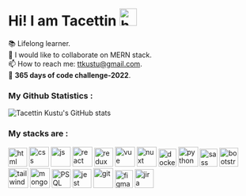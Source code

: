 # Hi! I am Tacettin <img height=35 src="https://cdn.jsdelivr.net/npm/twemoji@11.0.1/2/svg/1f44b.svg" alt="hello">

 📚 Lifelong learner.<br>
 🤝 I would like to collaborate on MERN stack.<br>
 📫 How to reach me: ttkustu@gmail.com.<br>
 🏃 <strong>365 days of code challenge-2022</strong>.<br>



### My Github Statistics :
![Tacettin Kustu's GitHub stats](https://github-readme-stats.vercel.app/api?username=tacettinkustu&show_icons=true&theme=radical&hide_title=true)



### My stacks are :

<div style="display:inline">
    <img height=38 src="https://www.w3.org/html/logo/downloads/HTML5_Badge_256.png" alt="html">
    <img   height=40
      src="https://www.kindpng.com/picc/m/464-4640184_css3-png-download-css-icon-transparent-png.png" alt="css">
    <img height=40
      src="https://upload.wikimedia.org/wikipedia/commons/thumb/9/99/Unofficial_JavaScript_logo_2.svg/600px-Unofficial_JavaScript_logo_2.svg.png" alt="js">
    <img  height=40 src="https://upload.wikimedia.org/wikipedia/commons/thumb/4/47/React.svg/1200px-React.svg.png" alt="react">
    <img  height=38 src="https://seeklogo.com/images/R/redux-logo-9CA6836C12-seeklogo.com.png" alt="redux">
    <img  height=40 src="https://codability.com.au/wp-content/uploads/2018/01/VueJS_Logo.png" alt="vue">
    <img  height=40 src="https://develop365.gitlab.io/nuxtjs-1.4.0-doc/de/logos/nuxt-square.svg" alt="nuxt">
    <img  height=36 src="https://www.docker.com/sites/default/files/d8/styles/role_icon/public/2019-07/Moby-logo.png?itok=sYH_JEaJ" alt="docker">
    <img   height=40 src="https://i.pinimg.com/originals/91/94/c9/9194c978fa63798b2e882e6fda5eb953.png" alt="python" alt="python">
    <img  height=36 src="https://sass-lang.com/assets/img/styleguide/color-1c4aab2b.png" alt="sass">
    <img  height=38
      src="https://ieee.ku.edu.tr/wp-content/uploads/2016/03/bootstrap-logo.jpg" alt="bootstrap">
    <img  height=40
      src="https://user-images.githubusercontent.com/51737508/143218536-87092369-f054-41b5-a7c7-988446ee7260.png" alt="tailwind">
    <img  height=40 src="https://image.pngaaa.com/425/5006425-middle.png" alt="mongodb">
    <img title="PSQL" alt="PSQL" height=38
      src="https://upload.wikimedia.org/wikipedia/commons/thumb/2/29/Postgresql_elephant.svg/1200px-Postgresql_elephant.svg.png" alt="psql">
    <img  height=38 src="https://seeklogo.com/images/J/jest-logo-F9901EBBF7-seeklogo.com.png" alt="jest">
    <img  height=40 src="https://git-scm.com/images/logos/downloads/Git-Icon-1788C.png" alt="git">
    <img  height=36 src="https://upload.wikimedia.org/wikipedia/commons/a/ad/Figma-1-logo.png" alt="figma">
    <img  height=38 src="https://uploads-ssl.webflow.com/5ebd54898c31000820363e17/5f281f3ca33484c228b6480e_jira-logo-C71F8C0324-seeklogo.com.png" alt="jira">
</div>

